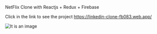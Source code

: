 NetFlix Clone with Reactjs + Redux + Firebase

Click in the link to see the project https://linkedin-clone-fb083.web.app/

![It is an image](https://github.com/NzolaKiampava/linkedin-clone/blob/main/src/Opera%20Instant%C3%A2neo_2022-07-31_131322_localhost.png)

